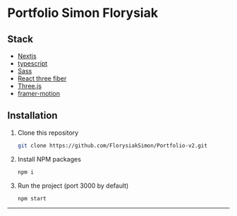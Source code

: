 # Portfolio Simon Florysiak

## Stack

- [Nextjs](https://nextjs.org/)
- [typescript](https://www.typescriptlang.org/)
- [Sass](https://sass-lang.com/)
- [React three fiber](https://docs.pmnd.rs/react-three-fiber/getting-started/introduction)
- [Three.js](https://threejs.org/)
- [framer-motion](https://www.framer.com/)

## Installation

1. Clone this repository
   ```sh
   git clone https://github.com/FlorysiakSimon/Portfolio-v2.git
   ```
2. Install NPM packages
   ```sh
   npm i
   ```
3. Run the project (port 3000 by default)
   ```sh
   npm start
   ```

---
